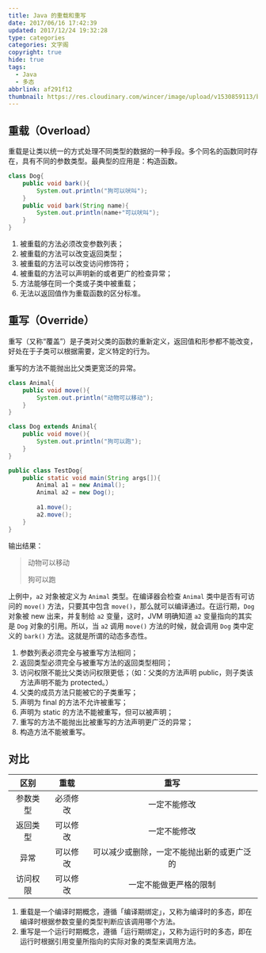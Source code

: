 ```yaml
---
title: Java 的重载和重写
date: 2017/06/16 17:42:39
updated: 2017/12/24 19:32:28
type: categories
categories: 文字阁
copyright: true
hide: true
tags:
  - Java
  - 多态
abbrlink: af291f12
thumbnail: https://res.cloudinary.com/wincer/image/upload/v1530859113/blog/reload_and_rewrite/cover.png
---
```


## 重载（Overload）

重载是让类以统一的方式处理不同类型的数据的一种手段。多个同名的函数同时存在，具有不同的参数类型。最典型的应用是：构造函数。

```java
class Dog{
    public void bark(){
        System.out.println("狗可以吠叫");
    }
    public void bark(String name){
        System.out.println(name+"可以吠叫");
    }
}
```

<!-- more -->

1. 被重载的方法必须改变参数列表；
2. 被重载的方法可以改变返回类型；
3. 被重载的方法可以改变访问修饰符；
4. 被重载的方法可以声明新的或者更广的检查异常；
5. 方法能够在同一个类或子类中被重载；
6. 无法以返回值作为重载函数的区分标准。

## 重写（Override）

重写（又称“覆盖”）是子类对父类的函数的重新定义，返回值和形参都不能改变，好处在于子类可以根据需要，定义特定的行为。

重写的方法不能抛出比父类更宽泛的异常。

```java
class Animal{
    public void move(){
        System.out.println("动物可以移动");
    }
}

class Dog extends Animal{
    public void move(){
        System.out.println("狗可以跑");
    }
}

public class TestDog{
    public static void main(String args[]){
        Animal a1 = new Animal();
        Animal a2 = new Dog();		
        
        a1.move();
        a2.move();
    }
}
```

输出结果：

>动物可以移动
>
>狗可以跑

上例中，`a2` 对象被定义为 `Animal` 类型。在编译器会检查 `Animal` 类中是否有可访问的 `move()` 方法，只要其中包含 `move()`，那么就可以编译通过。在运行期，`Dog` 对象被 new 出来，并复制给 `a2` 变量，这时，JVM 明确知道 `a2` 变量指向的其实是 `Dog` 对象的引用。所以，当 `a2` 调用 `move()` 方法的时候，就会调用 `Dog` 类中定义的 `bark()` 方法。这就是所谓的动态多态性。

1. 参数列表必须完全与被重写方法相同；
2. 返回类型必须完全与被重写方法的返回类型相同；
3. 访问权限不能比父类访问权限更低；（如：父类的方法声明 public，则子类该方法声明不能为 protected。）
4. 父类的成员方法只能被它的子类重写；
5. 声明为 final 的方法不允许被重写；
6. 声明为 static 的方法不能被重写，但可以被声明；
7. 重写的方法不能抛出比被重写的方法声明更广泛的异常；
8. 构造方法不能被重写。

## 对比

|  区别  |  重载  |          重写           |
| :--: | :--: | :-------------------: |
| 参数类型 | 必须修改 |        一定不能修改         |
| 返回类型 | 可以修改 |        一定不能修改         |
|  异常  | 可以修改 | 可以减少或删除，一定不能抛出新的或更广泛的 |
| 访问权限 | 可以修改 |      一定不能做更严格的限制      |

1. 重载是一个编译时期概念，遵循「编译期绑定」，又称为编译时的多态，即在编译时根据参数变量的类型判断应该调用哪个方法。
2. 重写是一个运行时期概念，遵循「运行期绑定」，又称为运行时的多态，即在运行时根据引用变量所指向的实际对象的类型来调用方法。

